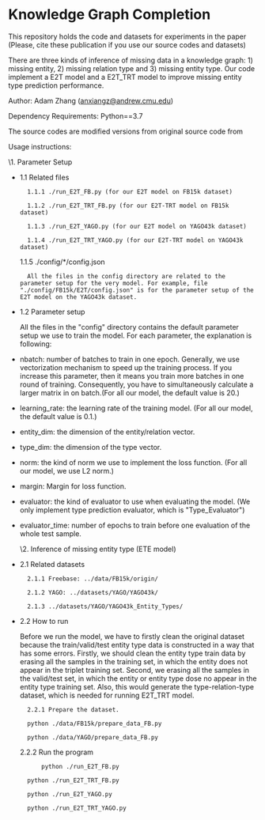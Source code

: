 # Knowledge Graph Completion

This repository holds the code and datasets for experiments in the paper (Please, cite these publication if you use our source codes and datasets)

There are three kinds of inference of missing data in a knowledge graph: 1) missing entity, 2) missing relation type and 3) missing entity type. Our code implement a E2T model and a E2T_TRT model to improve missing entity type prediction performance.

Author: Adam Zhang (anxiangz@andrew.cmu.edu)

Dependency Requirements: Python==3.7

The source codes are modified versions from original source code from 

Usage instructions:

\1. Parameter Setup

    

* 1.1 Related files

        1.1.1 ./run_E2T_FB.py (for our E2T model on FB15k dataset)

        1.1.2 ./run_E2T_TRT_FB.py (for our E2T-TRT model on FB15k dataset)

        1.1.3 ./run_E2T_YAGO.py (for our E2T model on YAGO43k dataset)

        1.1.4 ./run_E2T_TRT_YAGO.py (for our E2T-TRT model on YAGO43k dataset)

	1.1.5 ./config/*/config.json 

		All the files in the config directory are related to the parameter setup for the very model. For example, file "./config/FB15k/E2T/config.json" is for the parameter setup of the E2T model on the YAGO43k dataset.

* 1.2 Parameter setup

	All the files in the "config" directory contains the default parameter setup we use to train the model. For each parameter, the explanation is following:

- nbatch: number of batches to train in one epoch. Generally, we use vectorization mechanism to speed up the training process. If you increase this parameter, then it means you train more batches in one round of training. Consequently, you have to simultaneously calculate a larger matrix in on batch.(For all our model, the default value is 20.)
- learning_rate: the learning rate of the training model. (For all our model, the default value is 0.1.)
- entity_dim: the dimension of the entity/relation vector.
- type_dim: the dimension of the type vector.
- norm: the kind of norm we use to implement the loss function. (For all our model, we use L2 norm.)
- margin: Margin for loss function.
- evaluator: the kind of evaluator to use when evaluating the model. (We only implement type prediction evaluator, which is "Type_Evaluator")
- evaluator_time: number of epochs to train before one evaluation of the whole test sample. 

  \2. Inference of missing entity type (ETE model)

* 2.1 Related datasets

        2.1.1 Freebase: ../data/FB15k/origin/

        2.1.2 YAGO: ../datasets/YAGO/YAGO43k/

        2.1.3 ../datasets/YAGO/YAGO43k_Entity_Types/

* 2.2 How to run

	Before we run the model, we have to firstly clean the original dataset because the train/valid/test entity type data is constructed in a way that has some errors. Firstly, we should clean the entity type train data by erasing all the samples in the training set, in which the entity does not appear in the triplet training set. Second, we erasing all the samples in the valid/test set, in which the entity or entity type dose no appear in the entity type training set. Also, this would generate the type-relation-type dataset, which is needed for running E2T_TRT model.

	

        2.2.1 Prepare the dataset.

	    python ./data/FB15k/prepare_data_FB.py

	    python ./data/YAGO/prepare_data_FB.py

	2.2.2 Run the program

            python ./run_E2T_FB.py

	    python ./run_E2T_TRT_FB.py

	    python ./run_E2T_YAGO.py

	    python ./run_E2T_TRT_YAGO.py




